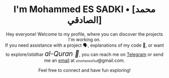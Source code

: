 <h1 align="center">I'm Mohammed ES SADKI • [محمد الصادقي]</h1>
<p align="center">Hey everyone! Welcome to my profile, where you can discover the projects I'm working on. <br>
If you need assistance with a project 🗣️, explanations of my code 💬, or want to explore/istidhar <span style="font-style: oblique; font-size: 1.5em;">al-Quran 📖</span>, you can reach me on <a href="https://t.me/sdk_meb" target="_blank" rel="noopener noreferrer" >Telegram</a> or send me an <a href="mailto:simohamed1sd@gmail.com">email</a> at <span  style="font-style: oblique; font-size: 0.7em;">simohamed1sd</span>@gmail.com.
</p>
<p align="center">Feel free to connect and have fun exploring!</p>
